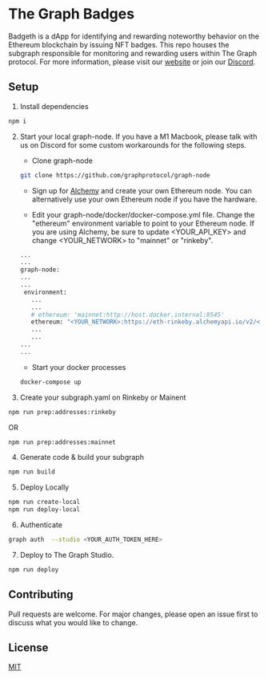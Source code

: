 # The Graph Badges

Badgeth is a dApp for identifying and rewarding noteworthy behavior on the Ethereum blockchain by issuing NFT badges. This repo houses the subgraph responsible for monitoring and rewarding users within The Graph protocol. For more information, please visit our [website](https://badgeth.com) or join our [Discord](https://discord.gg/464p6GzrWq).

## Setup

1. Install dependencies

```bash
npm i
```

2. Start your local graph-node. If you have a M1 Macbook, please talk with us on Discord for some custom workarounds for the following steps.

   - Clone graph-node

   ```bash
   git clone https://github.com/graphprotocol/graph-node
   ```

   - Sign up for [Alchemy](https://alchemy.com) and create your own Ethereum node. You can alternatively use your own Ethereum node if you have the hardware.

   - Edit your graph-node/docker/docker-compose.yml file. Change the "ethereum" environment variable to point to your Ethereum node. If you are using Alchemy, be sure to update <YOUR_API_KEY> and change <YOUR_NETWORK> to "mainnet" or "rinkeby".

   ```bash
   ...
   ...
   graph-node:
   ...
   ...
    environment:
      ...
      ...
      # ethereum: 'mainnet:http://host.docker.internal:8545'
      ethereum: "<YOUR_NETWORK>:https://eth-rinkeby.alchemyapi.io/v2/<YOUR_API_KEY>"
      ...
      ...
   ...
   ...
   ```

   - Start your docker processes

   ```bash
   docker-compose up
   ```

3. Create your subgraph.yaml on Rinkeby or Mainent

```bash
npm run prep:addresses:rinkeby
```

OR

```bash
npm run prep:addresses:mainnet
```

4. Generate code & build your subgraph

```bash
npm run build
```

5. Deploy Locally

```bash
npm run create-local
npm run deploy-local
```

6. Authenticate

```bash
graph auth  --studio <YOUR_AUTH_TOKEN_HERE>
```

7. Deploy to The Graph Studio.

```bash
npm run deploy
```

## Contributing

Pull requests are welcome. For major changes, please open an issue first to discuss what you would like to change.

## License

[MIT](https://choosealicense.com/licenses/mit/)
